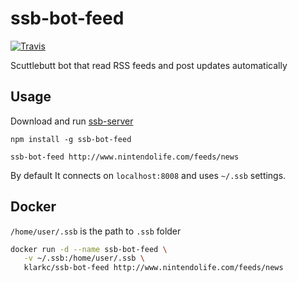 # ssb-bot-feed
[![Travis](https://img.shields.io/travis/klarkc/ssb-bot-feed/master.svg)](https://travis-ci.org/klarkc/ssb-bot-feed/branches)

Scuttlebutt bot that read RSS feeds and post updates automatically

## Usage

Download and run [ssb-server](https://github.com/ssbc/ssb-server)

`npm install -g ssb-bot-feed`

`ssb-bot-feed http://www.nintendolife.com/feeds/news`

By default It connects on `localhost:8008` and uses `~/.ssb` settings.

## Docker

`/home/user/.ssb` is the path to `.ssb` folder

```bash
docker run -d --name ssb-bot-feed \
   -v ~/.ssb:/home/user/.ssb \
   klarkc/ssb-bot-feed http://www.nintendolife.com/feeds/news
```